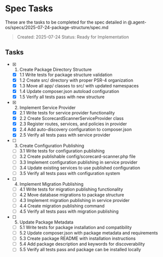 # Spec Tasks

These are the tasks to be completed for the spec detailed in @.agent-os/specs/2025-07-24-package-structure/spec.md

> Created: 2025-07-24
> Status: Ready for Implementation

## Tasks

- [x] 1. Create Package Directory Structure
  - [x] 1.1 Write tests for package structure validation
  - [x] 1.2 Create src/ directory with proper PSR-4 organization
  - [x] 1.3 Move all app/ classes to src/ with updated namespaces
  - [x] 1.4 Update composer.json autoload configuration
  - [x] 1.5 Verify all tests pass with new structure

- [x] 2. Implement Service Provider
  - [x] 2.1 Write tests for service provider functionality
  - [x] 2.2 Create ScorecardScannerServiceProvider class
  - [x] 2.3 Register routes, services, and policies in provider
  - [x] 2.4 Add auto-discovery configuration to composer.json
  - [x] 2.5 Verify all tests pass with service provider

- [ ] 3. Create Configuration Publishing
  - [ ] 3.1 Write tests for configuration publishing
  - [ ] 3.2 Create publishable config/scorecard-scanner.php file
  - [ ] 3.3 Implement configuration publishing in service provider
  - [ ] 3.4 Update existing services to use published configuration
  - [ ] 3.5 Verify all tests pass with configuration system

- [ ] 4. Implement Migration Publishing
  - [ ] 4.1 Write tests for migration publishing functionality
  - [ ] 4.2 Move database migrations to package structure
  - [ ] 4.3 Implement migration publishing in service provider
  - [ ] 4.4 Create migration publishing command
  - [ ] 4.5 Verify all tests pass with migration publishing

- [ ] 5. Update Package Metadata
  - [ ] 5.1 Write tests for package installation and compatibility
  - [ ] 5.2 Update composer.json with package metadata and requirements
  - [ ] 5.3 Create package README with installation instructions
  - [ ] 5.4 Add package description and keywords for discoverability
  - [ ] 5.5 Verify all tests pass and package can be installed locally